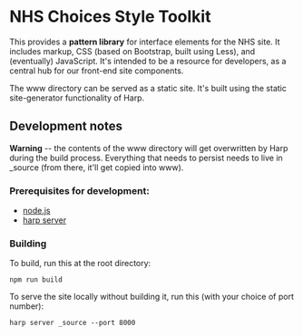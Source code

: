 # NHS Choices Style Toolkit

This provides a **pattern library** for interface elements for the NHS site. It 
includes markup, CSS (based on Bootstrap, built using Less), and (eventually) 
JavaScript. It's intended to be a resource for developers, as a central hub for 
our front-end site components.

The www directory can be served as a static site. It's built using the static 
site-generator functionality of Harp.

## Development notes

**Warning** -- the contents of the www directory will get overwritten by Harp 
during the build process. Everything that needs to persist needs to live in 
_source (from there, it'll get copied into www).

### Prerequisites for development:

- [node.js](https://nodejs.org/)
- [harp server](http://harpjs.com/)

### Building

To build, run this at the root directory:

    npm run build
	
To serve the site locally without building it, run this (with your choice of 
port number):

    harp server _source --port 8000
